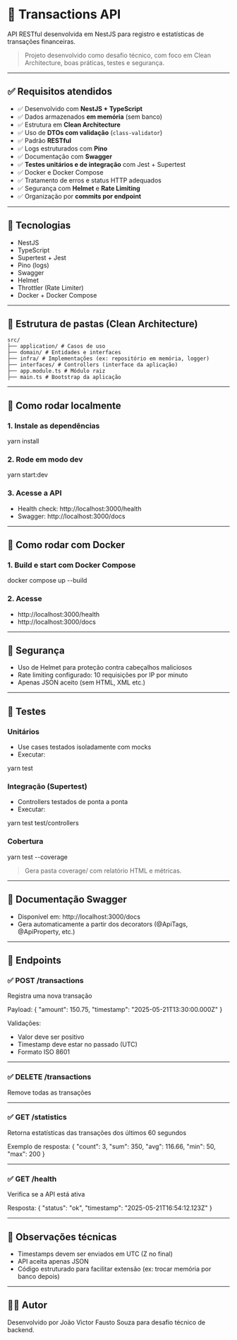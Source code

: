 # 💸 Transactions API

API RESTful desenvolvida em NestJS para registro e estatísticas de transações financeiras.

> Projeto desenvolvido como desafio técnico, com foco em Clean Architecture, boas práticas, testes e segurança.

---

## ✅ Requisitos atendidos

- ✅ Desenvolvido com **NestJS + TypeScript**
- ✅ Dados armazenados **em memória** (sem banco)
- ✅ Estrutura em **Clean Architecture**
- ✅ Uso de **DTOs com validação** (`class-validator`)
- ✅ Padrão **RESTful**
- ✅ Logs estruturados com **Pino**
- ✅ Documentação com **Swagger**
- ✅ **Testes unitários e de integração** com Jest + Supertest
- ✅ Docker e Docker Compose
- ✅ Tratamento de erros e status HTTP adequados
- ✅ Segurança com **Helmet** e **Rate Limiting**
- ✅ Organização por **commits por endpoint**

---

## 🧰 Tecnologias

- NestJS
- TypeScript
- Supertest + Jest
- Pino (logs)
- Swagger
- Helmet
- Throttler (Rate Limiter)
- Docker + Docker Compose

---

## 📁 Estrutura de pastas (Clean Architecture)

```
src/
├── application/ # Casos de uso
├── domain/ # Entidades e interfaces
├── infra/ # Implementações (ex: repositório em memória, logger)
├── interfaces/ # Controllers (interface da aplicação)
├── app.module.ts # Módulo raiz
├── main.ts # Bootstrap da aplicação
```

---

## 🚀 Como rodar localmente

### 1. Instale as dependências

yarn install

### 2. Rode em modo dev

yarn start:dev

### 3. Acesse a API

- Health check: http://localhost:3000/health
- Swagger: http://localhost:3000/docs

---

## 🐳 Como rodar com Docker

### 1. Build e start com Docker Compose

docker compose up --build

### 2. Acesse

- http://localhost:3000/health
- http://localhost:3000/docs

---

## 🔐 Segurança

- Uso de Helmet para proteção contra cabeçalhos maliciosos
- Rate limiting configurado: 10 requisições por IP por minuto
- Apenas JSON aceito (sem HTML, XML etc.)

---

## 🧪 Testes

### Unitários

- Use cases testados isoladamente com mocks
- Executar:

yarn test

### Integração (Supertest)

- Controllers testados de ponta a ponta
- Executar:

yarn test test/controllers

### Cobertura

yarn test --coverage

> Gera pasta coverage/ com relatório HTML e métricas.

---

## 📄 Documentação Swagger

- Disponível em: http://localhost:3000/docs
- Gera automaticamente a partir dos decorators (@ApiTags, @ApiProperty, etc.)

---

## 📡 Endpoints

### ✅ POST /transactions

Registra uma nova transação

Payload:
{
"amount": 150.75,
"timestamp": "2025-05-21T13:30:00.000Z"
}

Validações:

- Valor deve ser positivo
- Timestamp deve estar no passado (UTC)
- Formato ISO 8601

---

### ✅ DELETE /transactions

Remove todas as transações

---

### ✅ GET /statistics

Retorna estatísticas das transações dos últimos 60 segundos

Exemplo de resposta:
{
"count": 3,
"sum": 350,
"avg": 116.66,
"min": 50,
"max": 200
}

---

### ✅ GET /health

Verifica se a API está ativa

Resposta:
{
"status": "ok",
"timestamp": "2025-05-21T16:54:12.123Z"
}

---

## 🧠 Observações técnicas

- Timestamps devem ser enviados em UTC (Z no final)
- API aceita apenas JSON
- Código estruturado para facilitar extensão (ex: trocar memória por banco depois)

---

## 👨‍💻 Autor

Desenvolvido por João Victor Fausto Souza para desafio técnico de backend.
